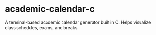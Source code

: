# academic-calendar-c
A terminal-based academic calendar generator built in C. Helps visualize class schedules, exams, and breaks.
